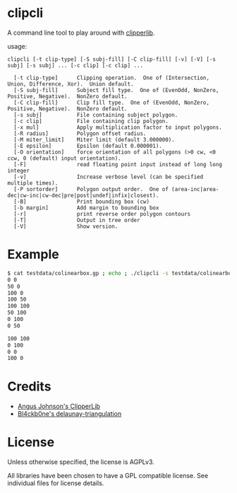 # clipcli

A command line tool to play around with [clipperlib](http://www.angusj.com/delphi/clipper.php).

usage:

```
clipcli [-t clip-type] [-S subj-fill] [-C clip-fill] [-v] [-V] [-s subj] [-s subj] ... [-c clip] [-c clip] ...

  [-t clip-type]      Clipping operation.  One of (Intersection, Union, Difference, Xor).  Union default.
  [-S subj-fill]      Subject fill type.  One of (EvenOdd, NonZero, Positive, Negative).  NonZero default.
  [-C clip-fill]      Clip fill type.  One of (EvenOdd, NonZero, Positive, Negative).  NonZero default.
  [-s subj]           File containing subject polygon.
  [-c clip]           File containing clip polygon.
  [-x mul]            Apply multiplication factor to input polygons.
  [-R radius]         Polygon offset radius.
  [-M miter_limit]    Miter limit (default 3.000000).
  [-E epsilon]        Epsilon (default 0.000001).
  [-O orientation]    force orientation of all polygons (>0 cw, <0 ccw, 0 (default) input orientation).
  [-F]                read floating point input instead of long long integer
  [-v]                Increase verbose level (can be specified multiple times).
  [-P sortorder]      Polygon output order.  One of (area-inc|area-dec|cw-inc|cw-dec|pre|post|undef|infix|closest).
  [-B]                Print bounding box (cw)
  [-b margin]         Add margin to bounding box
  [-r]                print reverse order polygon contours
  [-T]                Output in tree order
  [-V]                Show version.
```

# Example

```bash
$ cat testdata/colinearbox.gp ; echo ; ./clipcli -s testdata/colinearbox.gp 
0 0
50 0
100 0
100 50
100 100
50 100
0 100
0 50

100 100
0 100
0 0
100 0

```

# Credits

* [Angus Johnson's ClipperLib](http://www.angusj.com/delphi/clipper.php)
* [Bl4ckb0ne's delaunay-triangulation](https://github.com/Bl4ckb0ne/delaunay-triangulation)

# License

Unless otherwise specified, the license is AGPLv3.

All libraries have been chosen to have a GPL compatible license.
See individual files for license details.
